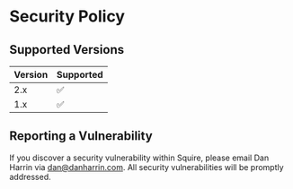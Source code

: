 # Security Policy

## Supported Versions

| Version | Supported          |
| ------- | ------------------ |
| 2.x     | :white_check_mark: |
| 1.x     | :white_check_mark: |

## Reporting a Vulnerability

If you discover a security vulnerability within Squire, please email Dan Harrin via [dan@danharrin.com](mailto:dan@danharrin.com). All security vulnerabilities will be promptly addressed.
